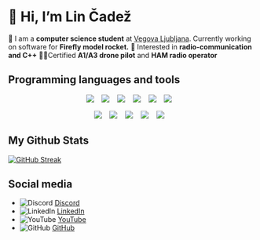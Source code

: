 # 👋 Hi, I’m Lin Čadež

🚀 I am a **computer science student** at [Vegova Ljubljana](https://www.vegova.si/).
Currently working on software for **Firefly model rocket.**
🌱 Interested in **radio-communication and C++**
🚁📡Certified **A1/A3 drone pilot** and **HAM radio operator**

## Programming languages and tools

<p align='center'>
    <img src="https://img.shields.io/badge/CSS-239120?&style=for-the-badge&logo=css3&logoColor=white" />
    &nbsp;&nbsp;
    <img src="https://img.shields.io/badge/JavaScript-F7DF1E?style=for-the-badge&logo=javascript&logoColor=black">
    &nbsp;&nbsp;
    <img src="https://img.shields.io/badge/Node.js-43853D?style=for-the-badge&logo=node.js&logoColor=white">
    &nbsp;&nbsp;
    <img src="https://img.shields.io/badge/React-20232A?style=for-the-badge&logo=react&logoColor=61DAFB">
    &nbsp;&nbsp;
    <img src="https://img.shields.io/badge/Express.js-404D59?style=for-the-badge">
    &nbsp;&nbsp;
    <img src="https://img.shields.io/badge/Markdown-000000?style=for-the-badge&logo=markdown&logoColor=white">
    &nbsp;&nbsp;
</p>

<p align='center'>
    <img src="https://img.shields.io/badge/Assembly-000000?style=for-the-badge&logo=markdown&logoColor=white">
    &nbsp;&nbsp;
    <img src="https://img.shields.io/badge/Python-1E415E?style=for-the-badge&logo=python&logoColor=white" />
    &nbsp;&nbsp;
    <img src="https://img.shields.io/badge/Visual_Studio_Code-0078D4?style=for-the-badge&logo=visual%20studio%20code&logoColor=white" />
    &nbsp;&nbsp;
    <img src="https://img.shields.io/badge/Git-F05032?style=for-the-badge&logo=git&logoColor=white" />
    &nbsp;&nbsp;
    <img src="https://img.shields.io/badge/HTML-239120?style=for-the-badge&logo=html5&logoColor=white">
    &nbsp;&nbsp;
</p>

## My Github Stats

[![GitHub Streak](https://streak-stats.demolab.com?user=lin-cadez&theme=tokyonight&border_radius=10&date_format=j%2Fn%5B%2FY%5D)](https://git.io/streak-stats)

## Social media

- ![Discord](https://img.shields.io/badge/Discord-%235865F2.svg?style=for-the-badge&logo=discord&logoColor=white) [Discord](https://discordapp.com/users/989076547732402186)
- ![LinkedIn](https://img.shields.io/badge/LinkedIn-0077B5?style=for-the-badge&logo=linkedin&logoColor=white) [LinkedIn](https://www.linkedin.com/in/lin-%C4%8Dade%C5%BE-7693142b0/)
- ![YouTube](https://img.shields.io/badge/YouTube-FF0000?style=for-the-badge&logo=youtube&logoColor=white) [YouTube](https://www.youtube.com/@lincadez) 
- ![GitHub](https://img.shields.io/badge/GitHub-100000?style=for-the-badge&logo=github&logoColor=white) [GitHub](https://www.github.com/lin-cadez)
